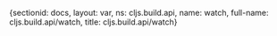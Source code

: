 {sectionid: docs, layout: var, ns: cljs.build.api, name: watch, full-name: cljs.build.api/watch,
  title: cljs.build.api/watch}
